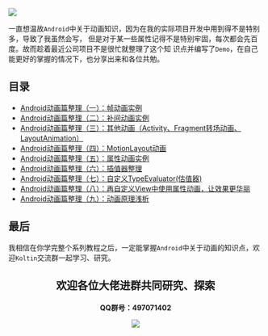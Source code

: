 <p align = "center">

![](https://user-gold-cdn.xitu.io/2017/12/15/16055c8c660ad044?w=550&h=309&f=jpeg&s=52993)

</p>


一直想温故`Android`中关于动画知识，因为在我的实际项目开发中用到得不是特别多，导致了我虽然会写，
但是对于某一些属性记得不是特别牢固，每次都会先百度。故而趁着最近公司项目不是很忙就整理了这个知
识点并编写了`Demo`，在自己能更好的掌握的情况下，也分享出来和各位共勉。

## 目录
- [Android动画篇整理（一）：帧动画实例](#)
- [Android动画篇整理（二）：补间动画实例](#)
- [Android动画篇整理（三）：其他动画（Activity、Fragment转场动画、LayoutAnimation）](#)
- [Android动画篇整理（四）：MotionLayout动画](#)
- [Android动画篇整理（五）：属性动画实例](#)
- [Android动画篇整理（六）：插值器整理](#)
- [Android动画篇整理（七）：自定义TypeEvaluator(估值器)](#)
- [Android动画篇整理（八）：再自定义View中使用属性动画，让效果更华丽](#)
- [Android动画篇整理（九）：动画原理浅析](#)

## 最后
我相信在你学完整个系列教程之后，一定能掌握`Android`中关于动画的知识点，欢迎`Koltin`交流群一起学习、研究。

<p align = "center">
    <h2 align="center">欢迎各位大佬进群共同研究、探索
    <br/>
    <h4 align="center">QQ群号：497071402
    <br/>
    
![](https://user-gold-cdn.xitu.io/2017/12/30/160a5e3194215cdd?w=200&h=274&f=jpeg&s=68508)
</p>